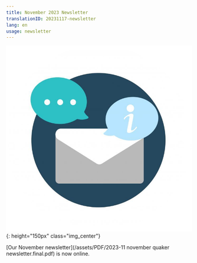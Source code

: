 ```yaml
---
title: November 2023 Newsletter
translationID: 20231117-newsletter
lang: en
usage: newsletter
---
```

![Newsletter image](/assets/images/email-icon.png){: height="150px" class="img_center"}

[Our November newsletter](/assets/PDF/2023-11 november quaker newsletter.final.pdf) is now online.
